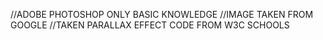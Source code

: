 //ADOBE PHOTOSHOP ONLY BASIC KNOWLEDGE 
//IMAGE TAKEN FROM GOOGLE 
//TAKEN PARALLAX EFFECT CODE FROM W3C SCHOOLS
